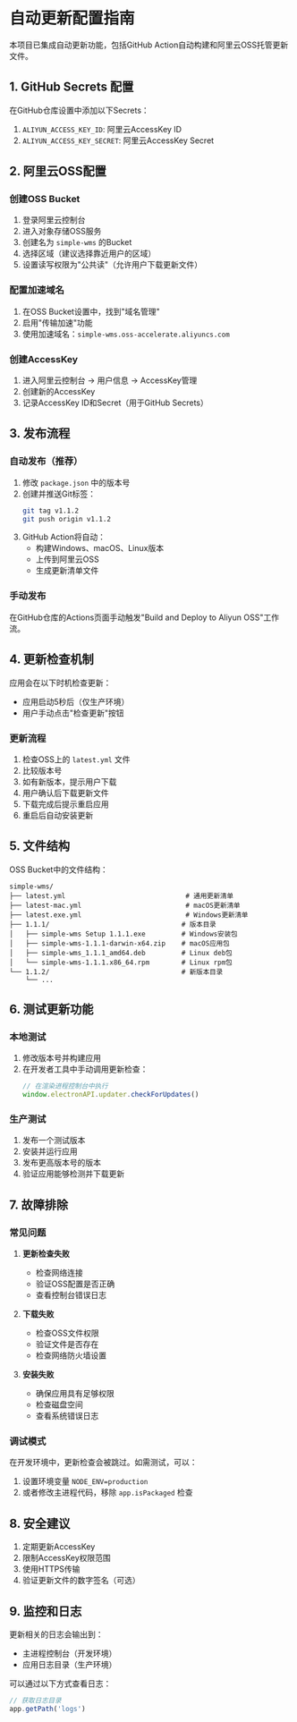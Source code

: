 # 自动更新配置指南

本项目已集成自动更新功能，包括GitHub Action自动构建和阿里云OSS托管更新文件。

## 1. GitHub Secrets 配置

在GitHub仓库设置中添加以下Secrets：

1. `ALIYUN_ACCESS_KEY_ID`: 阿里云AccessKey ID
2. `ALIYUN_ACCESS_KEY_SECRET`: 阿里云AccessKey Secret

## 2. 阿里云OSS配置

### 创建OSS Bucket
1. 登录阿里云控制台
2. 进入对象存储OSS服务
3. 创建名为 `simple-wms` 的Bucket
4. 选择区域（建议选择靠近用户的区域）
5. 设置读写权限为"公共读"（允许用户下载更新文件）

### 配置加速域名
1. 在OSS Bucket设置中，找到"域名管理"
2. 启用"传输加速"功能
3. 使用加速域名：`simple-wms.oss-accelerate.aliyuncs.com`

### 创建AccessKey
1. 进入阿里云控制台 → 用户信息 → AccessKey管理
2. 创建新的AccessKey
3. 记录AccessKey ID和Secret（用于GitHub Secrets）

## 3. 发布流程

### 自动发布（推荐）
1. 修改 `package.json` 中的版本号
2. 创建并推送Git标签：
   ```bash
   git tag v1.1.2
   git push origin v1.1.2
   ```
3. GitHub Action将自动：
   - 构建Windows、macOS、Linux版本
   - 上传到阿里云OSS
   - 生成更新清单文件

### 手动发布
在GitHub仓库的Actions页面手动触发"Build and Deploy to Aliyun OSS"工作流。

## 4. 更新检查机制

应用会在以下时机检查更新：
- 应用启动5秒后（仅生产环境）
- 用户手动点击"检查更新"按钮

### 更新流程
1. 检查OSS上的 `latest.yml` 文件
2. 比较版本号
3. 如有新版本，提示用户下载
4. 用户确认后下载更新文件
5. 下载完成后提示重启应用
6. 重启后自动安装更新

## 5. 文件结构

OSS Bucket中的文件结构：
```
simple-wms/
├── latest.yml                              # 通用更新清单
├── latest-mac.yml                          # macOS更新清单
├── latest.exe.yml                          # Windows更新清单
├── 1.1.1/                                 # 版本目录
│   ├── simple-wms Setup 1.1.1.exe         # Windows安装包
│   ├── simple-wms-1.1.1-darwin-x64.zip    # macOS应用包
│   ├── simple-wms_1.1.1_amd64.deb         # Linux deb包
│   └── simple-wms-1.1.1.x86_64.rpm        # Linux rpm包
└── 1.1.2/                                 # 新版本目录
    └── ...
```

## 6. 测试更新功能

### 本地测试
1. 修改版本号并构建应用
2. 在开发者工具中手动调用更新检查：
   ```javascript
   // 在渲染进程控制台中执行
   window.electronAPI.updater.checkForUpdates()
   ```

### 生产测试
1. 发布一个测试版本
2. 安装并运行应用
3. 发布更高版本号的版本
4. 验证应用能够检测并下载更新

## 7. 故障排除

### 常见问题
1. **更新检查失败**
   - 检查网络连接
   - 验证OSS配置是否正确
   - 查看控制台错误日志

2. **下载失败**
   - 检查OSS文件权限
   - 验证文件是否存在
   - 检查网络防火墙设置

3. **安装失败**
   - 确保应用具有足够权限
   - 检查磁盘空间
   - 查看系统错误日志

### 调试模式
在开发环境中，更新检查会被跳过。如需测试，可以：
1. 设置环境变量 `NODE_ENV=production`
2. 或者修改主进程代码，移除 `app.isPackaged` 检查

## 8. 安全建议

1. 定期更新AccessKey
2. 限制AccessKey权限范围
3. 使用HTTPS传输
4. 验证更新文件的数字签名（可选）

## 9. 监控和日志

更新相关的日志会输出到：
- 主进程控制台（开发环境）
- 应用日志目录（生产环境）

可以通过以下方式查看日志：
```javascript
// 获取日志目录
app.getPath('logs')
```
